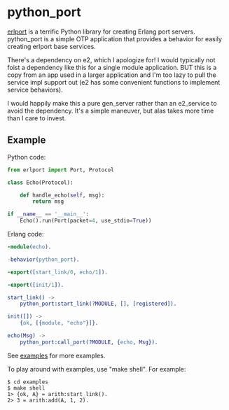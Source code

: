 # python_port

[erlport](http://erlport.org) is a terrific Python library for creating Erlang
port servers. python_port is a simple OTP application that provides a behavior
for easily creating erlport base services.

There's a dependency on e2, which I apologize for! I would typically not foist
a dependency like this for a single module application. BUT this is a copy from
an app used in a larger application and I'm too lazy to pull the service impl
support out (e2 has some convenient functions to implement service behaviors).

I would happily make this a pure gen_server rather than an e2_service to avoid
the dependency. It's a simple maneuver, but alas takes more time than I care to
invest.

## Example

Python code:

``` python
from erlport import Port, Protocol

class Echo(Protocol):

    def handle_echo(self, msg):
        return msg

if __name__ == '__main__':
    Echo().run(Port(packet=4, use_stdio=True))
```

Erlang code:

``` erlang
-module(echo).

-behavior(python_port).

-export([start_link/0, echo/1]).

-export([init/1]).

start_link() ->
    python_port:start_link(?MODULE, [], [registered]).

init([]) ->
    {ok, [{module, "echo"}]}.

echo(Msg) ->
    python_port:call_port(?MODULE, {echo, Msg}).
```

See [examples](https://github.com/gar1t/python_port/tree/master/examples) for
more examples.

To play around with examples, use "make shell". For example:

```
$ cd examples
$ make shell
1> {ok, A} = arith:start_link().
2> 3 = arith:add(A, 1, 2).
```
